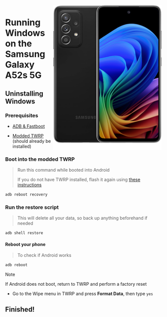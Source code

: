 <img align="right" src="https://github.com/n00b69/woa-a52s/blob/main/a52s.png" width="350" alt="Windows 11 running on a52sxq">

# Running Windows on the Samsung Galaxy A52s 5G

## Uninstalling Windows

### Prerequisites
- [ADB & Fastboot](https://developer.android.com/studio/releases/platform-tools)

- [Modded TWRP](https://github.com/n00b69/woa-a52s/releases/download/Files/a52stwrp.tar) (should already be installed)

### Boot into the modded TWRP
> Run this command while booted into Android
>
> If you do not have TWRP installed, flash it again using [these instructions](1-partition.md#flash-twrp-recovery)
```cmd
adb reboot recovery
```

### Run the restore script
> This will delete all your data, so back up anything beforehand if needed
```cmd
adb shell restore
```

#### Reboot your phone
> To check if Android works
```cmd
adb reboot
```
> [!Note]
> If Android does not boot, return to TWRP and perform a factory reset
- Go to the Wipe menu in TWRP and press **Format Data**, then type `yes`


## Finished!

















